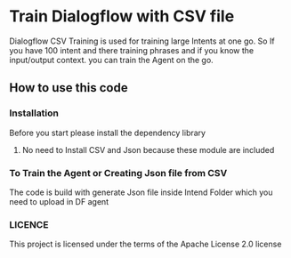 # Train Dialogflow with CSV file

Dialogflow CSV Training is used for training large Intents at one go. So If you have 100 intent and there training phrases and if you know the input/output context. you can train the Agent on the go.

## How to use this code

### Installation

Before you start please install the dependency library

1. No need to Install CSV and Json because these module are included

### To Train the Agent or Creating Json file from CSV

The code is build with generate Json file inside Intend Folder which you need to upload in DF agent

### LICENCE
This project is licensed under the terms of the Apache License 2.0 license

